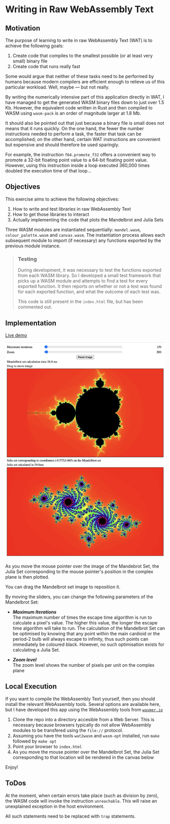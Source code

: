 # Writing in Raw WebAssembly Text

## Motivation

The purpose of learning to write in raw WebAssembly Text (WAT) is to achieve the following goals:

1. Create code that compiles to the smallest possible (or at least very small) binary file
1. Create code that runs really fast

Some would argue that neither of these tasks need to be performed by humans because modern compilers are efficient enough to relieve us of this particular workload.
Well, maybe &mdash; but not really.

By writing the numerically intensive part of this application directly in WAT, I have managed to get the generated WASM binary files down to just over 1.5 Kb.
However, the equivalent code written in Rust and then compiled to WASM using `wasm-pack` is an order of magnitude larger at 1.8 Mb.

It should also be pointed out that just because a binary file is small does not means that it runs quickly.
On the one hand, the fewer the number instructions needed to perform a task, the faster that task can be accomplished; on the other hand, certain WAT instructions are convenient but expensive and should therefore be used sparingly.

For example, the instruction `f64.promote_f32` offers a convenient way to promote a 32-bit floating point value to a 64-bit floating point value.
However, using this instruction inside a loop executed 360,000 times doubled the execution time of that loop...

## Objectives

This exercise aims to achieve the following objectives:

1. How to write and test libraries in raw WebAssembly Text
1. How to get those libraries to interact
1. Actually implementing the code that plots the Mandelbrot and Julia Sets

Three WASM modules are instantiated sequentially: `mandel.wasm`, `colour_palette.wasm` and `canvas.wasm`.
The instantiation process allows each subsequent module to import (if necessary) any functions exported by the previous module instance.

> ### Testing
> 
> During development, it was necessary to test the functions exported from each WASM library.
> So I developed a small test framework that picks up a WASM module and attempts to find a test for every exported function.
> It then reports on whether or not a test was found for each exported function, and what the outcome of each test was.
> 
> This code is still present in the `index.html` file, but has been commented out.

## Implementation

[Live demo](https://redbadger.github.io/raw_wasm/)

![./Screenshot.png](./Screenshot.png)

As you move the mouse pointer over the image of the Mandebrot Set, the Julia Set corresponding to the mouse pointer's position in the complex plane is then plotted.

You can drag the Mandelbrot set image to reposition it.

By moving the sliders, you can change the following parameters of the Mandelbrot Set:

* ***Maximum Iterations***  
   The maximum number of times the escape time algorithm is run to calculate a pixel's value.
   The higher this value, the longer the escape time algorithm will take to run.
   The calculation of the Mandelbrot Set can be optimised by knowing that any point within the main cardioid or the period-2 bulb will always escape to infinity, thus such points can immediately be coloured black.
   However, no such optimisation exists for calculating a Julia Set.

* ***Zoom level***  
   The zoom level shows the number of pixels per unit on the complex plane

## Local Execution

If you want to compile the WebAssembly Text yourself, then you should install the relevant WebAssembly tools.
Several options are available here, but I have developed this app using the WebAssembly tools from [`wasmer.io`](https://docs.wasmer.io/ecosystem/wasmer/getting-started)

1. Clone the repo into a directory accesible from a Web Server.
This is necessary because browsers typically do not allow WebAssembly modules to be transfered using the `file://` protocol.
1. Assuming you have the tools `wat2wasm` and `wasm-opt` installed, run `make` followed by `make opt`
1. Point your browser to `index.html`
1. As you move the mouse pointer over the Mandelbrot Set, the Julia Set corresponding to that location will be rendered in the canvas below

Enjoy!

## ToDos

At the moment, when certain errors take place (such as division by zero), the WASM code will invoke the instruction `unreachable`.  This will raise an unexplained exception in the host environment.

All such statements need to be replaced with `trap` statements.
